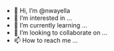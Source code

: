 - 👋 Hi, I’m @nwayella
- 👀 I’m interested in ...
- 🌱 I’m currently learning ...
- 💞️ I’m looking to collaborate on ...
- 📫 How to reach me ...

<!---
nwayella/nwayella is a ✨ special ✨ repository because its `README.md` (this file) appears on your GitHub profile.
You can click the Preview link to take a look at your changes.
--->
